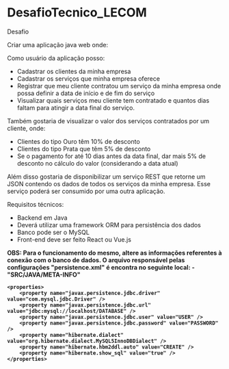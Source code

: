 # DesafioTecnico_LECOM


Desafio

Criar uma aplicação java web onde:

 

Como usuário da aplicação posso:

- Cadastrar os clientes da minha empresa
- Cadastrar os serviços  que minha empresa oferece
- Registrar que meu cliente contratou um serviço da minha empresa onde possa definir a data de início e de fim do serviço
- Visualizar quais serviços meu cliente tem contratado e quantos dias faltam para atingir a data final do serviço. 


Também gostaria de visualizar o valor  dos  serviços contratados por um cliente, onde:
- Clientes do tipo Ouro têm 10% de desconto
- Clientes do tipo Prata que têm 5% de desconto
- Se o pagamento for até 10  dias antes da data final, dar mais 5% de desconto no cálculo do valor (considerando a data atual)


Além disso gostaria de disponibilizar um serviço REST que retorne um JSON contendo os dados de todos os  serviços da minha empresa. Esse serviço poderá ser consumido por uma outra aplicação.


Requisitos técnicos:

- Backend em Java
- Deverá utilizar uma framework ORM para persistência dos dados
- Banco pode ser o MySQL
- Front-end deve ser feito React ou Vue.js

<b>OBS:<b>
Para o funcionamento do mesmo, altere as informações referentes à conexão com o banco de dados.
O arquivo responsável pelas configurações "persistence.xml" é encontra no seguinte local:
	- "SRC/JAVA/META-INFO"

	<properties>
		<property name="javax.persistence.jdbc.driver" value="com.mysql.jdbc.Driver" />
		<property name="javax.persistence.jdbc.url" value="jdbc:mysql://localhost/DATABASE" /> 
		<property name="javax.persistence.jdbc.user" value="USER" />
		<property name="javax.persistence.jdbc.password" value="PASSWORD" />
		<property name="hibernate.dialect" value="org.hibernate.dialect.MySQL5InnoDBDialect" />
		<property name="hibernate.hbm2ddl.auto" value="CREATE" />
		<property name="hibernate.show_sql" value="true" />
	</properties>
